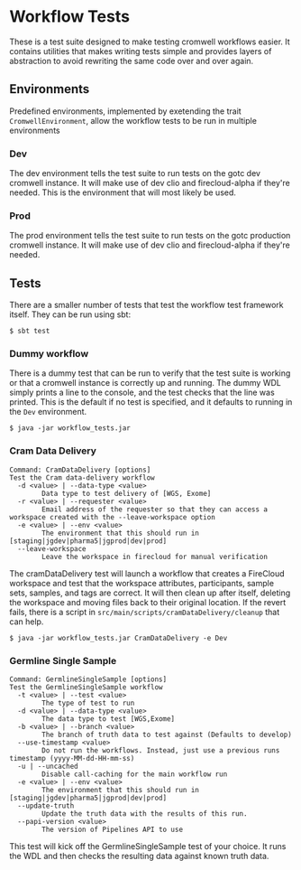 # Workflow Tests
These is a test suite designed to make testing cromwell workflows easier. It contains utilities that makes writing tests simple and provides layers of abstraction to avoid rewriting the same code over and over again.

## Environments
Predefined environments, implemented by exetending the trait `CromwellEnvironment`, allow the workflow tests to be run in multiple environments

### Dev
The dev environment tells the test suite to run tests on the gotc dev cromwell instance. It will make use of dev clio and firecloud-alpha if they're needed. This is the environment that will most likely be used.

### Prod
The prod environment tells the test suite to run tests on the gotc production cromwell instance. It will make use of dev clio and firecloud-alpha if they're needed.

## Tests

There are a smaller number of tests that test the workflow test framework itself. They can be run using sbt:
```$bash
$ sbt test
```

### Dummy  workflow

There is a dummy test that can be run to verify that the test suite is working or that a cromwell instance is correctly up and running. The dummy WDL simply prints a line to the console, and the test checks that the line was printed. This is the default if no test is specified, and it defaults to running in the `Dev` environment.

```$bash
$ java -jar workflow_tests.jar
```

### Cram Data Delivery
```
Command: CramDataDelivery [options]
Test the Cram data-delivery workflow
  -d <value> | --data-type <value>
        Data type to test delivery of [WGS, Exome]
  -r <value> | --requester <value>
        Email address of the requester so that they can access a workspace created with the --leave-workspace option
  -e <value> | --env <value>
        The environment that this should run in [staging|jgdev|pharma5|jgprod|dev|prod]
  --leave-workspace
        Leave the workspace in firecloud for manual verification
```

The cramDataDelivery test will launch a workflow that creates a FireCloud workspace and test that the workspace attributes, participants, sample sets, samples, and tags are correct. It will then clean up after itself, deleting the workspace and moving files back to their original location. If the revert fails, there is a script in `src/main/scripts/cramDataDelivery/cleanup` that can help.
```$bash
$ java -jar workflow_tests.jar CramDataDelivery -e Dev
````

### Germline Single Sample
```
Command: GermlineSingleSample [options]
Test the GermlineSingleSample workflow
  -t <value> | --test <value>
        The type of test to run
  -d <value> | --data-type <value>
        The data type to test [WGS,Exome]
  -b <value> | --branch <value>
        The branch of truth data to test against (Defaults to develop)
  --use-timestamp <value>
        Do not run the workflows. Instead, just use a previous runs timestamp (yyyy-MM-dd-HH-mm-ss)
  -u | --uncached
        Disable call-caching for the main workflow run
  -e <value> | --env <value>
        The environment that this should run in [staging|jgdev|pharma5|jgprod|dev|prod]
  --update-truth
        Update the truth data with the results of this run.
  --papi-version <value>
        The version of Pipelines API to use
```
This test will kick off the GermlineSingleSample test of your choice. It runs the WDL and then checks the resulting data against known truth data.

